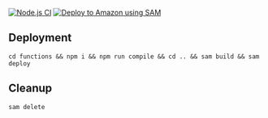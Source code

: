 [![Node.js CI](https://github.com/sjmatta/sam-typescript-callback-example/actions/workflows/build.yml/badge.svg)](https://github.com/sjmatta/sam-typescript-callback-example/actions/workflows/build.yml)
[![Deploy to Amazon using SAM](https://github.com/sjmatta/sam-typescript-callback-example/actions/workflows/aws.yml/badge.svg)](https://github.com/sjmatta/sam-typescript-callback-example/actions/workflows/aws.yml)

## Deployment
`cd functions && npm i && npm run compile && cd .. && sam build && sam deploy`

## Cleanup
`sam delete`

